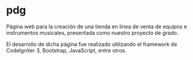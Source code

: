 # pdg
Página web para la creación de una tienda en línea de venta de equipos e instrumentos musicales, presentada como nuestro proyecto de grado.

El desarrollo de dicha página fue realizado utilizando el framework de CodeIgniter 3, Bootstrap, JavaScript, entre otros. 
